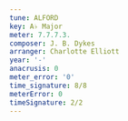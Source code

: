 ```yaml
---
tune: ALFORD
key: A♭ Major
meter: 7.7.7.3.
composer: J. B. Dykes
arranger: Charlotte Elliott
year: '-'
anacrusis: 0
meter_error: '0'
time_signature: 8/8
meterError: 0
timeSignature: 2/2
---
```

